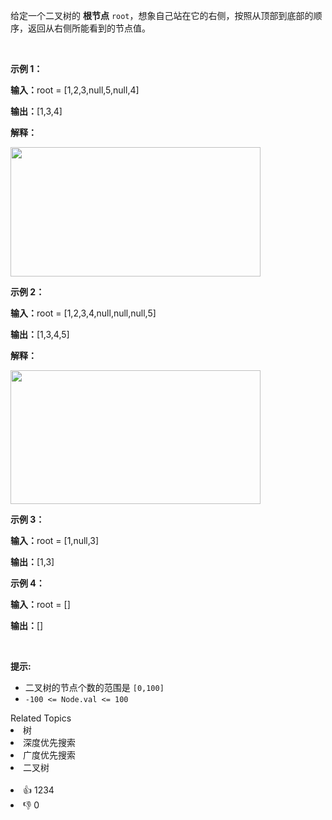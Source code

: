 <p>给定一个二叉树的 <strong>根节点</strong> <code>root</code>，想象自己站在它的右侧，按照从顶部到底部的顺序，返回从右侧所能看到的节点值。</p>

<p>&nbsp;</p>

<p><strong class="example">示例 1：</strong></p>

<div class="example-block"> 
 <p><span class="example-io"><b>输入：</b>root = [1,2,3,null,5,null,4]</span></p> 
</div>

<p><strong>输出：</strong><span class="example-io">[1,3,4]</span></p>

<p><strong>解释：</strong></p>

<p><img alt="" src="https://assets.leetcode.com/uploads/2024/11/24/tmpd5jn43fs-1.png" style="width: 400px; height: 207px;" /></p>

<p><strong class="example">示例 2：</strong></p>

<div class="example-block"> 
 <p><span class="example-io"><b>输入：</b>root = [1,2,3,4,null,null,null,5]</span></p> 
</div>

<p><span class="example-io"><b>输出：</b>[1,3,4,5]</span></p>

<p><strong>解释：</strong></p>

<p><img alt="" src="https://assets.leetcode.com/uploads/2024/11/24/tmpkpe40xeh-1.png" style="width: 400px; height: 214px;" /></p>

<p><strong class="example">示例 3：</strong></p>

<div class="example-block"> 
 <p><strong>输入：</strong><span class="example-io">root = [1,null,3]</span></p> 
</div>

<p><strong>输出：</strong><span class="example-io">[1,3]</span></p>

<p><strong class="example">示例 4：</strong></p>

<div class="example-block"> 
 <p><span class="example-io"><b>输入：</b>root = []</span></p> 
</div>

<p><strong>输出：</strong><span class="example-io">[]</span></p>

<p>&nbsp;</p>

<p><strong>提示:</strong></p>

<ul> 
 <li>二叉树的节点个数的范围是 <code>[0,100]</code></li> 
 <li>
  <meta charset="UTF-8" /><code>-100&nbsp;&lt;= Node.val &lt;= 100</code>&nbsp;</li> 
</ul>

<div><div>Related Topics</div><div><li>树</li><li>深度优先搜索</li><li>广度优先搜索</li><li>二叉树</li></div></div><br><div><li>👍 1234</li><li>👎 0</li></div>